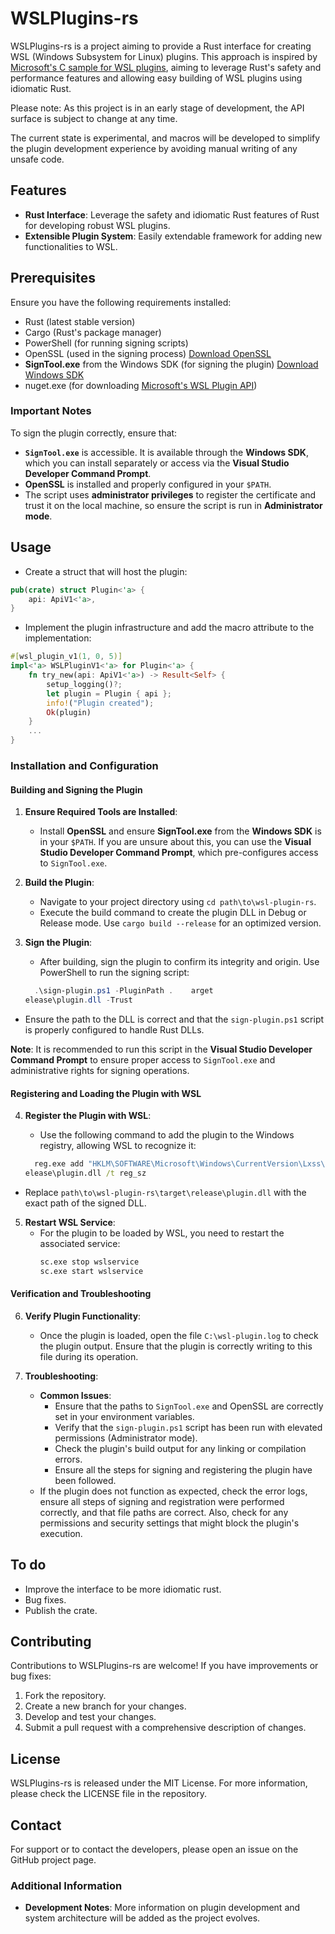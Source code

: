 # WSLPlugins-rs

WSLPlugins-rs is a project aiming to provide a Rust interface for creating WSL (Windows Subsystem for Linux) plugins. This approach is inspired by [Microsoft's C sample for WSL plugins](https://github.com/microsoft/wsl-plugin-sample), aiming to leverage Rust's safety and performance features and allowing easy building of WSL plugins using idiomatic Rust.

Please note: As this project is in an early stage of development, the API surface is subject to change at any time.

The current state is experimental, and macros will be developed to simplify the plugin development experience by avoiding manual writing of any unsafe code.

## Features

- **Rust Interface**: Leverage the safety and idiomatic Rust features of Rust for developing robust WSL plugins.
- **Extensible Plugin System**: Easily extendable framework for adding new functionalities to WSL.

## Prerequisites

Ensure you have the following requirements installed:

- Rust (latest stable version)
- Cargo (Rust's package manager)
- PowerShell (for running signing scripts)
- OpenSSL (used in the signing process) [Download OpenSSL](https://slproweb.com/products/Win32OpenSSL.html)
- **SignTool.exe** from the Windows SDK (for signing the plugin) [Download Windows SDK](https://developer.microsoft.com/en-us/windows/downloads/windows-10-sdk/)
- nuget.exe (for downloading [Microsoft's WSL Plugin API](https://www.nuget.org/packages/Microsoft.WSL.PluginApi))

### Important Notes

To sign the plugin correctly, ensure that:

- **`SignTool.exe`** is accessible. It is available through the **Windows SDK**, which you can install separately or access via the **Visual Studio Developer Command Prompt**.
- **OpenSSL** is installed and properly configured in your `$PATH`.
- The script uses **administrator privileges** to register the certificate and trust it on the local machine, so ensure the script is run in **Administrator mode**.

## Usage

- Create a struct that will host the plugin:

```rust
pub(crate) struct Plugin<'a> {
    api: ApiV1<'a>,
}
```

- Implement the plugin infrastructure and add the macro attribute to the implementation:

```rust
#[wsl_plugin_v1(1, 0, 5)]
impl<'a> WSLPluginV1<'a> for Plugin<'a> {
    fn try_new(api: ApiV1<'a>) -> Result<Self> {
        setup_logging()?;
        let plugin = Plugin { api };
        info!("Plugin created");
        Ok(plugin)
    }
    ...
}
```

### Installation and Configuration

#### Building and Signing the Plugin

1. **Ensure Required Tools are Installed**:

   - Install **OpenSSL** and ensure **SignTool.exe** from the **Windows SDK** is in your `$PATH`. If you are unsure about this, you can use the **Visual Studio Developer Command Prompt**, which pre-configures access to `SignTool.exe`.

2. **Build the Plugin**:

   - Navigate to your project directory using `cd path\to\wsl-plugin-rs`.
   - Execute the build command to create the plugin DLL in Debug or Release mode. Use `cargo build --release` for an optimized version.

3. **Sign the Plugin**:

   - After building, sign the plugin to confirm its integrity and origin. Use PowerShell to run the signing script:

   ```powershell
     .\sign-plugin.ps1 -PluginPath .	arget
   elease\plugin.dll -Trust
   ```

- Ensure the path to the DLL is correct and that the `sign-plugin.ps1` script is properly configured to handle Rust DLLs.

**Note**: It is recommended to run this script in the **Visual Studio Developer Command Prompt** to ensure proper access to `SignTool.exe` and administrative rights for signing operations.

#### Registering and Loading the Plugin with WSL

4. **Register the Plugin with WSL**:

   - Use the following command to add the plugin to the Windows registry, allowing WSL to recognize it:

   ```cmd
     reg.exe add "HKLM\SOFTWARE\Microsoft\Windows\CurrentVersion\Lxss\Plugins" /v wsl-plugin-rs /d path	o\wsl-plugin-rs	arget
   elease\plugin.dll /t reg_sz
   ```

- Replace `path\to\wsl-plugin-rs\target\release\plugin.dll` with the exact path of the signed DLL.

5. **Restart WSL Service**:
   - For the plugin to be loaded by WSL, you need to restart the associated service:
     ```cmd
     sc.exe stop wslservice
     sc.exe start wslservice
     ```

#### Verification and Troubleshooting

6. **Verify Plugin Functionality**:

   - Once the plugin is loaded, open the file `C:\wsl-plugin.log` to check the plugin output. Ensure that the plugin is correctly writing to this file during its operation.

7. **Troubleshooting**:
   - **Common Issues**:
     - Ensure that the paths to `SignTool.exe` and OpenSSL are correctly set in your environment variables.
     - Verify that the `sign-plugin.ps1` script has been run with elevated permissions (Administrator mode).
     - Check the plugin's build output for any linking or compilation errors.
     - Ensure all the steps for signing and registering the plugin have been followed.
   - If the plugin does not function as expected, check the error logs, ensure all steps of signing and registration were performed correctly, and that file paths are correct. Also, check for any permissions and security settings that might block the plugin's execution.

## To do

- Improve the interface to be more idiomatic rust.
- Bug fixes.
- Publish the crate.

## Contributing

Contributions to WSLPlugins-rs are welcome! If you have improvements or bug fixes:

1. Fork the repository.
2. Create a new branch for your changes.
3. Develop and test your changes.
4. Submit a pull request with a comprehensive description of changes.

## License

WSLPlugins-rs is released under the MIT License. For more information, please check the LICENSE file in the repository.

## Contact

For support or to contact the developers, please open an issue on the GitHub project page.

### Additional Information

- **Development Notes**: More information on plugin development and system architecture will be added as the project evolves.
